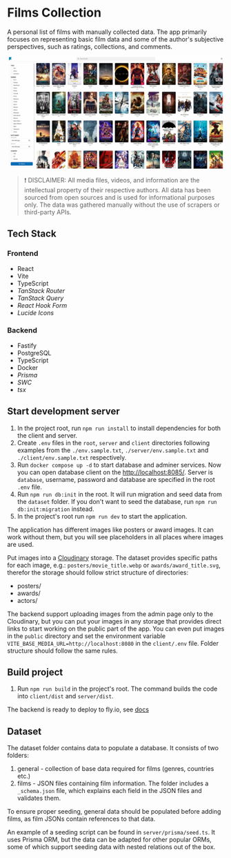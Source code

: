 # Films Collection

A personal list of films with manually collected data. The app primarily focuses on representing basic film data and some of the author's subjective perspectives, such as ratings, collections, and comments.

![Films Collection Main Page Preview](./preview.jpg)

> ❗ DISCLAIMER: All media files, videos, and information are the intellectual property of their respective authors. All data has been sourced from open sources and is used for informational purposes only. The data was gathered manually without the use of scrapers or third-party APIs.

## Tech Stack

### Frontend

- React
- Vite
- TypeScript
- *TanStack Router*
- *TanStack Query*
- *React Hook Form*
- *Lucide Icons*

### Backend

- Fastify
- PostgreSQL
- TypeScript
- Docker
- *Prisma*
- *SWC*
- *tsx*

## Start development server

1. In the project root, run `npm run install` to install dependencies for both the client and server.
2. Create `.env` files in the `root`, `server` and `client` directories following examples from the `./env.sample.txt`, `./server/env.sample.txt` and `./client/env.sample.txt` respectively.
3. Run `docker compose up -d` to start database and adminer services. Now you can open database client on the [http://localhost:8085/](http://localhost:8085/). Server is `database`, username, password and database are specified in the root `.env` file.
4. Run `npm run db:init` in the root. It will run migration and seed data from the `dataset` folder. If you don't want to seed the database, run `npm run db:init:migration` instead.
5. In the project's root run `npm run dev` to start the application.

The application has different images like posters or award images. It can work without them, but you will see placeholders in all places where images are used.

Put images into a [Cloudinary](https://cloudinary.com/) storage. The dataset provides specific paths for each image, e.g.: `posters/movie_title.webp` or `awards/award_title.svg`, therefor the storage should follow strict structure of directories:
- posters/
- awards/
- actors/

The backend support uploading images from the admin page only to the Cloudinary, but you can put your images in any storage that provides direct links to start working on the public part of the app. You can even put images in the `public` directory and set the environment variable `VITE_BASE_MEDIA_URL=http://localhost:8080` in the `client/.env` file. Folder structure should follow the same rules.

## Build project

1. Run `npm run build` in the project's root. The command builds the code into `client/dist` and `server/dist`.

The backend is ready to deploy to fly.io, see [docs](https://fly.io/docs/launch/deploy/)

## Dataset

The dataset folder contains data to populate a database. It consists of two folders:

1. general - collection of base data required for films (genres, countries etc.)
2. films - JSON files containing film information. The folder includes a `_schema.json` file, which explains each field in the JSON files and validates them.

To ensure proper seeding, general data should be populated before adding films, as film JSONs contain references to that data.

An example of a seeding script can be found in `server/prisma/seed.ts`. It uses Prisma ORM, but the data can be adapted for other popular ORMs, some of which support seeding data with nested relations out of the box.